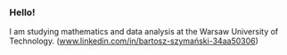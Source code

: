 ### Hello!
I am studying mathematics and data analysis at the Warsaw University of Technology.
(www.linkedin.com/in/bartosz-szymański-34aa50306)

